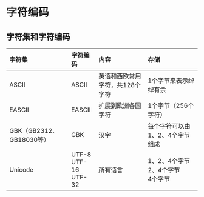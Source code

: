# 字符编码

## 字符集和字符编码

| **字符集** | **字符编码** | **内容** | **存储** |
| :--- | :--- | :--- | :--- |
| ASCII | ASCII | 英语和西欧常用字符，共128个字符 | 1个字节来表示绰绰有余 |
| EASCII | EASCII | 扩展到欧洲各国字符 | 1个字节（256个字符） |
| GBK（GB2312、GB18030等） | GBK | 汉字 | 每个字符可以由1、2、4个字节组成 |
| Unicode | UTF-8<br/>UTF-16<br/>UTF-32 | 所有语言 | 1、2、4个字节<br/>2、4个字节<br/>4个字节 |


